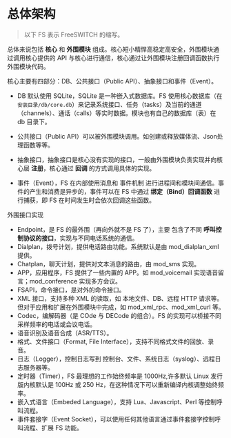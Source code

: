 # 总体架构

> 以下 FS 表示 FreeSWITCH 的缩写。

总体来说包括 **核心** 和 **外围模块** 组成。核心短小精悍高稳定高安全，外围模块通过调用核心提供的 API 与核心进行通信，核心通过让外围模块注册回调函数执行外围模块代码。

核心主要有四部分：DB、公共接口（Public API）、抽象接口和事件（Event）。

- DB 默认使用 SQLite，SQLite 是一种嵌入式数据库。FS 使用核心数据库（在 `安装目录/db/core.db`）来记录系统接口、任务（tasks）及当前的通道（channels）、通话（calls）等实时数据。模块也有自己的数据库（表）在 db 目录下。

- 公共接口（Public API）可以被外围模块调用。如创建或释放媒体流、Json处理函数等等。

- 抽象接口，抽象接口是核心没有实现的接口，一般由外围模块负责实现并向核心层 **注册**，核心通过 **回调** 的方式调用具体的实现。

- 事件（Event），FS 在内部使用消息和 事件机制 进行进程间和模块间通信。事件的产生和消费是异步的，事件可以在 FS 中通过 **绑定（Bind）回调函数** 进行捕获，即 FS 在时间发生时会依次回调这些函数。

外围接口实现

- Endpoint，是 FS 的最外围（再向外就不是 FS 了），主要 包含了不同 **呼叫控制协议的接口**，实现与不同电话系统的通信。
- Dialplan，拨号计划，提供电话路由功能。系统默认是由 mod_dialplan_xml 提供。
- Chatplan，聊天计划，提供对文本消息的路由，由 mod_sms 实现。
- APP，应用程序，FS 提供了一些内置的 APP。如 mod_voicemail 实现语音留言；mod_conference 实现多方会议。
- FSAPI，命令接口，是对外的命令接口。
- XML 接口，支持多种 XML 的读取，如 本地文件、DB、远程 HTTP 请求等。但对于应用和扩展在外围模块中完成，如 mod_xml_rpc、mod_xml_curl 等。
- Codec，编解码器（是 COde 与 DECode 的组合）。FS 的实现可以桥接不同采样频率的电话或会议电话。
- 语音识别及语音合成（ASR/TTS）。
- 格式、文件接口（Format, File Interface），支持不同格式文件的回放、录音。
- 日志（Logger），控制日志写到 控制台、文件、系统日志（syslog）、远程日志服务器等。
- 定时器（Timer），FS 最理想的工作始终频率是 1000Hz,许多默认 Linux 发行版内核默认是 100Hz 或 250 Hz，在这种情况下可以重新编译内核调整始终频率。
- 嵌入式语言（Embeded Language），支持 Lua、Javascript、Perl 等控制呼叫流程。
- 事件套接字（Event Socket），可以使用任何其他语言通过事件套接字控制呼叫流程、扩展 FS 功能。
